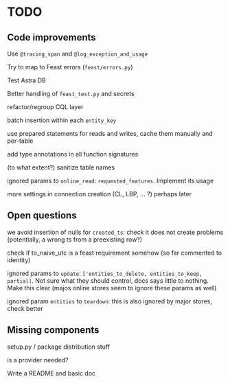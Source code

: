 # TODO

## Code improvements

Use `@tracing_span` and `@log_exception_and_usage`

Try to map to Feast errors (`feast/errors.py`)

Test Astra DB

Better handling of `feast_test.py` and secrets

refactor/regroup CQL layer

batch insertion within each `entity_key`

use prepared statements for reads and writes, cache them manually and per-table

add type annotations in all function signatures

(to what extent?) sanitize table names

ignored params to `online_read`: `requested_features`. Implement its usage

more settings in connection creation (CL, LBP, ... ?) perhaps later

## Open questions

we avoid insertion of nulls for `created_ts`: check it does not create problems (potentially, a wrong ts from a preexisting row?)

check if to_naive_utc is a feast requirement somehow (so far commented to identity)

ignored params to `update`: `['entities_to_delete, entities_to_keep, partial]`. Not sure what they should control, docs says little to nothing. Make this clear (majos online stores seem to ignore these params as well)

ignored param `entities` to `teardown`: this is also ignored by major stores, check better

## Missing components

setup.py / package distribution stuff

is a provider needed?

Write a README and basic doc
